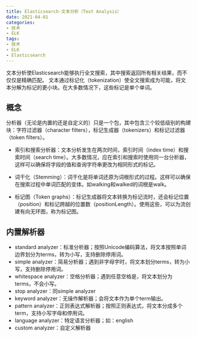 ```yaml
---
title: Elasticsearch-文本分析（Text Analysis）
date: 2021-04-01
categories:
- 技术
- ELK
tags:
- 技术
- ELK
- Elasticsearch
---
```


文本分析使Elasticsearch能够执行全文搜索，其中搜索返回所有相关结果，而不仅仅是精确匹配。
文本通过标记化（tokenization）使全文搜索成为可能，将文本分解为标记的更小块。在大多数情况下，这些标记是单个单词。

## 概念
分析器（无论是内置的还是自定义的）只是一个包，其中包含三个较低级别的构建块：字符过滤器（character filters），标记生成器（tokenizers）和标记过滤器（token filters）。

* 索引和搜索分析器：文本分析发生在两次时间，索引时间（index time）和搜索时间（search time）。大多数情况，应在索引和搜索时使用同一台分析器，这样可以确保将字段的值和查询字符串更改为相同形式的标记。

* 词干化（Stemming）：词干化是将单词还原为词根形式的过程。这样可以确保在搜索过程中单词匹配的变体。如walking和walked的词根是walk。

* 标记图（Token graphs）：标记生成器将文本转换为标记流时，还会标记位置（position）和标记跨越的位置数（positionLength）。使用这些，可以为流创建有向无环图，称为标记图。

## 内置解析器
* standard analyzer：标准分析器；按照Unicode编码算法，将文本按照单词边界划分为terms，转为小写，支持删除停用词。
* simple analyzer：简易分析器；遇到非字母字时，将文本划分terms，转为小写，支持删除停用词。
* whitespace analyzer：空格分析器；遇到任意空格是，将文本划分为terms，不会小写。
* stop analyzer：同simple analyzer
* keyword analyzer：无操作解析器；会将文本作为单个term输出。
* pattern analyzer：正则表达式解析器；按照正则表达式，将文本分成多个term，支持小写字母和停用词。
* language analyzer：特定语言分析器；如：english
* custom analyzer：自定义解析器